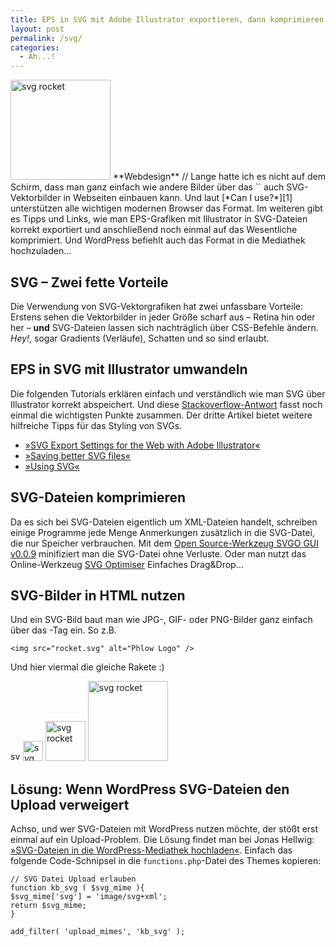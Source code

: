 ```yaml
---
title: EPS in SVG mit Adobe Illustrator exportieren, dann komprimieren
layout: post
permalink: /svg/
categories:
  - Ah...!
---
```

<img class="size-large wp-image-3278 aligncenter" src="{{ site.url }}/images/rocket.svg" alt="svg rocket" width="160" height="160" />  
**Webdesign** // Lange hatte ich es nicht auf dem Schirm, dass man ganz einfach wie andere Bilder über das `<img>` auch SVG-Vektorbilder in Webseiten einbauen kann. Und laut [*Can I use?*][1] unterstützen alle wichtigen modernen Browser das Format. Im weiteren gibt es Tipps und Links, wie man EPS-Grafiken mit Illustrator in SVG-Dateien korrekt exportiert und anschließend noch einmal auf das Wesentliche komprimiert. Und WordPress befiehlt auch das Format in die Mediathek hochzuladen&#8230;<!--more-->

## SVG – Zwei fette Vorteile

Die Verwendung von SVG-Vektorgrafiken hat zwei unfassbare Vorteile: Erstens sehen die Vektorbilder in jeder Größe scharf aus – Retina hin oder her – **und** SVG-Dateien lassen sich nachträglich über CSS-Befehle ändern. *Hey!*, sogar Gradients (Verläufe), Schatten und so sind erlaubt.

## EPS in SVG mit Illustrator umwandeln

Die folgenden Tutorials erklären einfach und verständlich wie man SVG über Illustrator korrekt abspeichert. Und diese [Stackoverflow-Antwort][2] fasst noch einmal die wichtigsten Punkte zusammen. Der dritte Artikel bietet weitere hilfreiche Tipps für das Styling von SVGs.

*   [»SVG Export Settings for the Web with Adobe Illustrator«][3]
*   [»Saving better SVG files«][4]
*   [»Using SVG«][5]

## SVG-Dateien komprimieren

Da es sich bei SVG-Dateien eigentlich um XML-Dateien handelt, schreiben einige Programme jede Menge Anmerkungen zusätzlich in die SVG-Datei, die nur Speicher verbrauchen. Mit dem [Open Source-Werkzeug SVGO GUI v0.0.9][6] minifiziert man die SVG-Datei ohne Verluste. Oder man nutzt das Online-Werkzeug [SVG Optimiser][7] Einfaches Drag&Drop&#8230;

## SVG-Bilder in HTML nutzen

Und ein SVG-Bild baut man wie JPG-, GIF- oder PNG-Bilder ganz einfach über das <img>-Tag ein. So z.B.

    <img src="rocket.svg" alt="Phlow Logo" />
    

Und hier viermal die gleiche Rakete :)

<img class="alignleft" style="margin: 0;" src="{{ site.url }}/images/rocket.svg" alt="svg rocket" width="16" height="16" />  
<img class="alignleft" style="margin: 0;" src="{{ site.url }}/images/rocket.svg" alt="svg rocket" width="32" height="32" />  
<img class="alignleft" style="margin: 0;" src="{{ site.url }}/images/rocket.svg" alt="svg rocket" width="64" height="64" />  
<img style="margin: 0;" src="{{ site.url }}/images/rocket.svg" alt="svg rocket" width="128" height="128" />

## Lösung: Wenn WordPress SVG-Dateien den Upload verweigert

Achso, und wer SVG-Dateien mit WordPress nutzen möchte, der stößt erst einmal auf ein Upload-Problem. Die Lösung findet man bei Jonas Hellwig: [»SVG-Dateien in die WordPress-Mediathek hochladen«][8]. Einfach das folgende Code-Schnipsel in die `functions.php`-Datei des Themes kopieren:

    // SVG Datei Upload erlauben
    function kb_svg ( $svg_mime ){
    $svg_mime['svg'] = 'image/svg+xml';
    return $svg_mime;
    }
    
    add_filter( 'upload_mimes', 'kb_svg' );

 [1]: http://caniuse.com/svg
 [2]: http://stackoverflow.com/questions/13236365/optimal-settings-for-exporting-svgs-for-the-web-from-illustrator#answer-13238555
 [3]: http://www.joshuawinn.com/svg-export-settings-for-the-web-with-adobe-illustrator/
 [4]: https://coderwall.com/p/gq3sbg
 [5]: http://css-tricks.com/using-svg/
 [6]: https://github.com/svg/svgo-gui
 [7]: http://petercollingridge.appspot.com/svg_optimiser
 [8]: http://blog.kulturbanause.de/2013/05/svg-dateien-in-die-wordpress-mediathek-hochladen/